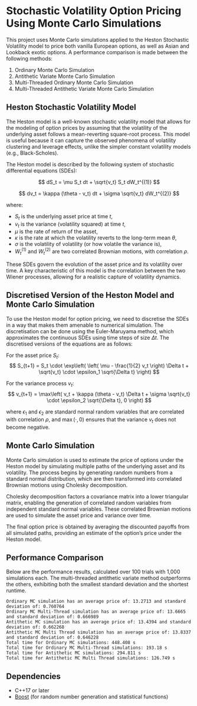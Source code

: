 # Stochastic Volatility Option Pricing Using Monte Carlo Simulations

This project uses Monte Carlo simulations applied to the Heston Stochastic Volatility model to price both vanilla European options, as well as Asian and Lookback exotic options. A performance comparison is made between the following methods:

1. Ordinary Monte Carlo Simulation
2. Antithetic Variate Monte Carlo Simulation
3. Multi-Threaded Ordinary Monte Carlo Simulation
4. Multi-Threaded Antithetic Variate Monte Carlo Simulation

## Heston Stochastic Volatility Model

The Heston model is a well-known stochastic volatility model that allows for the modeling of option prices by assuming that the volatility of the underlying asset follows a mean-reverting square-root process. This model is useful because it can capture the observed phenomena of volatility clustering and leverage effects, unlike the simpler constant volatility models (e.g., Black-Scholes).

The Heston model is described by the following system of stochastic differential equations (SDEs):

$$
dS_t = \mu S_t dt + \sqrt{v_t} S_t dW_t^{(1)}
$$

$$
dv_t = \kappa (\theta - v_t) dt + \sigma \sqrt{v_t} dW_t^{(2)}
$$

where:

- $S_t$ is the underlying asset price at time $t$,
- $v_t$ is the variance (volatility squared) at time $t$,
- $\mu$ is the rate of return of the asset,
- $\kappa$ is the rate at which the volatility reverts to the long-term mean $\theta$,
- $\sigma$ is the volatility of volatility (or how volatile the variance is),
- $W_t^{(1)}$ and $W_t^{(2)}$ are two correlated Brownian motions, with correlation $\rho$.

These SDEs govern the evolution of the asset price and its volatility over time. A key characteristic of this model is the correlation between the two Wiener processes, allowing for a realistic capture of volatility dynamics.

## Discretised Version of the Heston Model and Monte Carlo Simulation

To use the Heston model for option pricing, we need to discretise the SDEs in a way that makes them amenable to numerical simulation. The discretisation can be done using the Euler-Maruyama method, which approximates the continuous SDEs using time steps of size $\Delta t$. The discretised versions of the equations are as follows:

For the asset price $S_t$:
$$
S_{t+1} = S_t \cdot \exp\left( \left( \mu - \frac{1}{2} v_t \right) \Delta t + \sqrt{v_t} \cdot \epsilon_1 \sqrt{\Delta t} \right)
$$

For the variance process $v_t$:
$$
v_{t+1} = \max\left( v_t + \kappa (\theta - v_t) \Delta t + \sigma \sqrt{v_t} \cdot \epsilon_2 \sqrt{\Delta t}, 0 \right)
$$

where $\epsilon_1$ and $\epsilon_2$ are standard normal random variables that are correlated with correlation $\rho$, and $\max(\cdot, 0)$ ensures that the variance $v_t$ does not become negative.

## Monte Carlo Simulation

Monte Carlo simulation is used to estimate the price of options under the Heston model by simulating multiple paths of the underlying asset and its volatility. The process begins by generating random numbers from a standard normal distribution, which are then transformed into correlated Brownian motions using Cholesky decomposition.

Cholesky decomposition factors a covariance matrix into a lower triangular matrix, enabling the generation of correlated random variables from independent standard normal variables. These correlated Brownian motions are used to simulate the asset price and variance over time.

The final option price is obtained by averaging the discounted payoffs from all simulated paths, providing an estimate of the option’s price under the Heston model.

## Performance Comparison

Below are the performance results, calculated over 100 trials with 1,000 simulations each. The multi-threaded antithetic variate method outperforms the others, exhibiting both the smallest standard deviation and the shortest runtime.

```
Ordinary MC simulation has an average price of: 13.2713 and standard deviation of: 0.760764
Ordinary MC Multi-Thread simulation has an average price of: 13.6665 and standard deviation of: 0.666989
Antithetic MC simulation has an average price of: 13.4394 and standard deviation of: 0.662268
Antithetic MC Multi Thread simulation has an average price of: 13.8337 and standard deviation of: 0.646228
Total time for Ordinary MC simulations: 448.408 s
Total time for Ordinary MC Multi-Thread simulations: 193.18 s
Total time for Antithetic MC simulations: 294.811 s
Total time for Antithetic MC Multi Thread simulations: 126.749 s
```

## Dependencies

- C++17 or later
- [Boost](https://www.boost.org/) (for random number generation and statistical functions)



